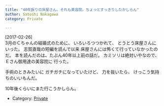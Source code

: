 ```yaml
---
title: "40年振りの床屋さん。それも美容院。ちょっとすっきりしたかしらん"
author: Satoshi Nakagawa
category: Private

---
```


[2017-02-26]  
 3月のＣちゃんの結婚式のために、
いろいろつつかれて、
とうとう床屋さんにいった。
志賀直哉の短編を読んで以来
床屋さんには怖くて行っていなかったのだ。
本を読んだのは、たぶん40年以上前の話だ。
カミソリは絶対いやなので、
Ｅさん御用達の美容院に
行った。

 手術のときみたいに
ガチガチになっていたけど、
力を抜いたら、
けっこう気持ちのいいもんだ。

 10年後くらいにまた行こうかしらん。

- Category: [Private](categories.html#Private)

